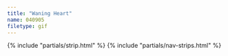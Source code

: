 ```yaml
---
title: "Waning Heart"
name: 040905
filetype: gif
---
```


{% include "partials/strip.html" %}
{% include "partials/nav-strips.html" %}